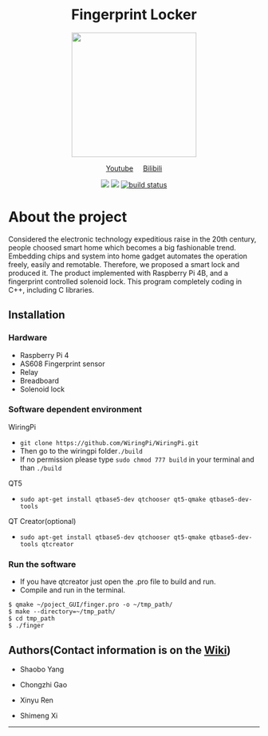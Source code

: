# <div align=center> Fingerprint Locker </div>


<div align=center><img width = '250' height ='250' src ="https://user-images.githubusercontent.com/31944208/181933886-f17e06ab-4812-4e36-973f-ed0a9678bc0f.png"/></div>

<p align="center">
    <a href="https://youtu.be/Vcys27fCmiU">Youtube</a>
    &nbsp;
    &nbsp;
    <a href="https://www.bilibili.com/video/BV1wF411u73p/">Bilibili</a>
</p>



<p align="center">
    <a href="https://github.com/xiguo0806/Realtime_Group24/issues" alt="Issues">
        <img src="https://img.shields.io/github/issues/xiguo0806/Realtime_Group24.svg" /></a>
    <a href="https://github.com/xiguo0806/Realtime_Group24/blob/main/LICENSE" alt="License">
        <img src="https://img.shields.io/github/license/xiguo0806/Realtime_Group24.svg" /></a>
    <a href="https://github.com/xiguo0806/Realtime_Group24/releases" alt="Tag">
        <img src="https://img.shields.io/github/v/release/xiguo0806/Realtime_Group24.svg?color=blue&include_prereleases" alt="build status"></a>
</p>



# About the project
Considered the electronic technology expeditious raise in the 20th century, people choosed smart home which becomes a big fashionable trend. Embedding chips and system into home gadget automates the operation freely, easily and remotable. Therefore, we proposed a smart lock and produced it. The product implemented with Raspberry Pi 4B, and a fingerprint controlled solenoid lock. This program completely coding in C++, including C libraries.

## Installation
### Hardware
                
* Raspberry Pi 4
* AS608 Fingerprint sensor
* Relay
* Breadboard
* Solenoid lock


### Software dependent environment
WiringPi
* `git clone https://github.com/WiringPi/WiringPi.git`
* Then go to the wiringpi folder`./build`
* If no permission please type `sudo chmod 777 build` in your terminal and than `./build`


QT5
* `sudo apt-get install qtbase5-dev qtchooser qt5-qmake qtbase5-dev-tools`

QT Creator(optional)
* `sudo apt-get install qtbase5-dev qtchooser qt5-qmake qtbase5-dev-tools qtcreator`
### Run the software
* If you have qtcreator just open the .pro file to build and run.
* Compile and run in the terminal.
```
$ qmake ~/poject_GUI/finger.pro -o ~/tmp_path/
$ make --directory=~/tmp_path/
$ cd tmp_path
$ ./finger
```






## Authors(Contact information is on the [Wiki](https://github.com/xiguo0806/Realtime_Group24/wiki/Authors))

+ Shaobo Yang 

+ Chongzhi Gao 

+ Xinyu Ren 

+ Shimeng Xi

---
